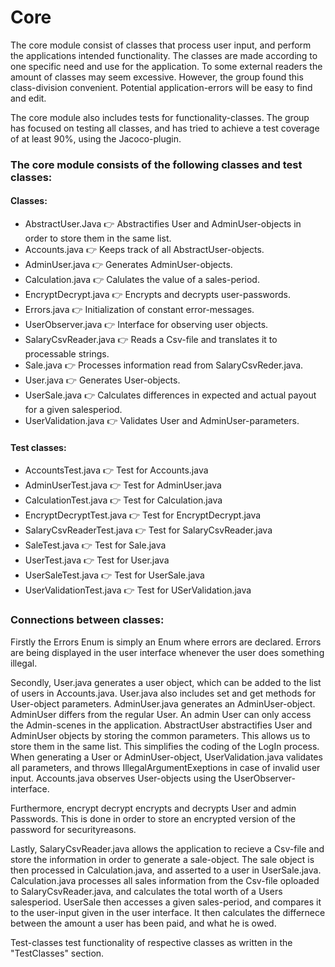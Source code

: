 # Core
The core module consist of classes that process user input, and perform the applications intended functionality. The classes are made according to one specific need and use for the application. To some external readers the amount of classes may seem excessive. However, the group found this class-division convenient. Potential application-errors will be easy to find and edit. 

The core module also includes tests for functionality-classes. The group has focused on testing all classes, and has tried to achieve a test coverage of at least 90%, using the Jacoco-plugin. 

### The core module consists of the following classes and test classes:
#### Classes:
- AbstractUser.Java :point_right: Abstractifies User and AdminUser-objects in order to store them in the same list. 
- Accounts.java :point_right: Keeps track of all AbstractUser-objects.
- AdminUser.java :point_right: Generates AdminUser-objects.
- Calculation.java :point_right: Calulates the value of a sales-period.
- EncryptDecrypt.java :point_right: Encrypts and decrypts user-passwords.
- Errors.java :point_right: Initialization of constant error-messages.
- UserObserver.java :point_right: Interface for observing user objects.
- SalaryCsvReader.java :point_right: Reads a Csv-file and translates it to processable strings. 
- Sale.java :point_right: Processes information read from SalaryCsvReder.java.
- User.java :point_right: Generates User-objects.
- UserSale.java :point_right: Calculates differences in expected and actual payout for a given salesperiod. 
- UserValidation.java :point_right: Validates User and AdminUser-parameters.

#### Test classes:
- AccountsTest.java :point_right: Test for Accounts.java
- AdminUserTest.java :point_right: Test for AdminUser.java
- CalculationTest.java :point_right: Test for Calculation.java
- EncryptDecryptTest.java :point_right: Test for EncryptDecrypt.java
- SalaryCsvReaderTest.java :point_right: Test for SalaryCsvReader.java
- SaleTest.java :point_right: Test for Sale.java
- UserTest.java :point_right: Test for User.java
- UserSaleTest.java :point_right: Test for UserSale.java
- UserValidationTest.java :point_right: Test for USerValidation.java

### Connections between classes:
Firstly the Errors Enum is simply an Enum where errors are declared. Errors are being displayed in the user interface whenever the user does something illegal. 

Secondly, User.java generates a user object, which can be added to the list of users in Accounts.java. User.java also includes set and get methods for User-object parameters. AdminUser.java generates an AdminUser-object. AdminUser differs from the regular User. An admin User can only access the Admin-scenes in the application. AbstractUser abstractifies User and AdminUser objects by storing the common parameters. This allows us to store them in the same list. This simplifies the coding of the LogIn process. When generating a User or AdminUser-object, UserValidation.java validates all parameters, and throws IllegalArgumentExeptions in case of invalid user input. Accounts.java observes User-objects using the UserObserver-interface.

Furthermore, encrypt decrypt encrypts and decrypts User and admin Passwords. This is done in order to store an encrypted version of the password for securityreasons. 

Lastly, SalaryCsvReader.java allows the application to recieve a Csv-file and store the information in order to generate a sale-object. The sale object is then processed in Calculation.java, and asserted to a user in UserSale.java. Calculation.java processes all sales information from the Csv-file oploaded to SalaryCsvReader.java, and calculates the total worth of a Users salesperiod. UserSale then accesses a given sales-period, and compares it to the user-input given in the user interface. It then calculates the differnece between the amount a user has been paid, and what he is owed. 

Test-classes test functionality of respective classes as written in the "TestClasses" section.  


